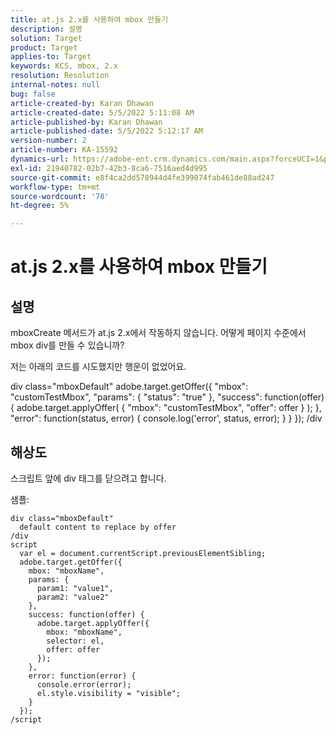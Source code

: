 ```yaml
---
title: at.js 2.x를 사용하여 mbox 만들기
description: 설명
solution: Target
product: Target
applies-to: Target
keywords: KCS, mbox, 2.x
resolution: Resolution
internal-notes: null
bug: false
article-created-by: Karan Dhawan
article-created-date: 5/5/2022 5:11:08 AM
article-published-by: Karan Dhawan
article-published-date: 5/5/2022 5:12:17 AM
version-number: 2
article-number: KA-15592
dynamics-url: https://adobe-ent.crm.dynamics.com/main.aspx?forceUCI=1&pagetype=entityrecord&etn=knowledgearticle&id=040218c2-31cc-ec11-a7b5-6045bd00db25
exl-id: 21940782-02b7-42b3-8ca6-7516aed4d995
source-git-commit: e8f4ca2dd578944d4fe399074fab461de88ad247
workflow-type: tm+mt
source-wordcount: '78'
ht-degree: 5%

---
```


# at.js 2.x를 사용하여 mbox 만들기

## 설명


mboxCreate 메서드가 at.js 2.x에서 작동하지 않습니다. 어떻게 페이지 수준에서 mbox div를 만들 수 있습니까?

저는 아래의 코드를 시도했지만 행운이 없었어요.



div class=&quot;mboxDefault&quot; adobe.target.getOffer({ &quot;mbox&quot;: &quot;customTestMbox&quot;, &quot;params&quot;: { &quot;status&quot;: &quot;true&quot; }, &quot;success&quot;: function(offer) { adobe.target.applyOffer( { &quot;mbox&quot;: &quot;customTestMbox&quot;, &quot;offer&quot;: offer } ); }, &quot;error&quot;: function(status, error) { console.log(&#39;error&#39;, status, error); } } }); /div


## 해상도


스크립트 앞에 div 태그를 닫으려고 합니다.

샘플:


```
div class="mboxDefault" 
  default content to replace by offer 
/div 
script 
  var el = document.currentScript.previousElementSibling;
  adobe.target.getOffer({
    mbox: "mboxName",
    params: {
      param1: "value1",
      param2: "value2"
    },
    success: function(offer) {
      adobe.target.applyOffer({
        mbox: "mboxName",
        selector: el,
        offer: offer
      });
    },
    error: function(error) {
      console.error(error);
      el.style.visibility = "visible";
    }
  });
/script
```
